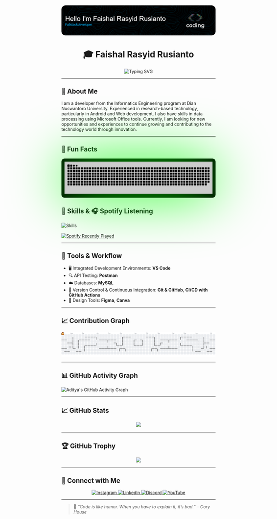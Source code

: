 ![Profile Image](img/benner.png)

<h1 align="center">🎓 Faishal Rasyid Rusianto</h1>

<p align="center">
  <img src="https://readme-typing-svg.herokuapp.com?font=Fira+Code&duration=3000&pause=1000&color=F75C7E&center=true&vCenter=true&width=435&lines=Hello,+I'm+Faishal+Rasyid+Rusianto!;Web+%26+Android+Developer;Tech+Enthusiast+%F0%9F%A4%96;Let's+Build+Cool+Stuff!+%F0%9F%9A%80" alt="Typing SVG" />
</p>

---

## 👋 About Me

I am a developer from the Informatics Engineering program at Dian Nuswantoro University. Experienced in research-based technology, particularly in Android and Web development. I also have skills in data processing using Microsoft Office tools. Currently, I am looking for new opportunities and experiences to continue growing and contributing to the technology world through innovation.

---

## 🎉 Fun Facts

<p align="center" style="background-color:black; border-radius: 10px; padding: 10px;">
  <img src="https://raw.githubusercontent.com/Platane/snk/output/github-contribution-grid-snake-dark.svg" alt="Versi gelap dan full keren" style="filter: brightness(0.8) drop-shadow(0 0 90px #00ff00);" />
</p>

## 🧠 Skills & 🎧 Spotify Listening

<div class="grid grid-cols-1 md:grid-cols-2 gap-10">
  <div class="flex flex-col items-center">
    <img src="https://skillicons.dev/icons?i=html,css,javascript,react,php,mysql,figma&theme=dark" alt="Skills" class="max-w-full rounded-lg shadow-lg" />
  </div>
  <br >
  <div class="flex flex-col items-center">
    <a href="https://open.spotify.com/user/31kvgece4tbb6pxa5f6ag4y42xly">
      <img src="https://spotify-recently-played-readme.vercel.app/api?user=31kvgece4tbb6pxa5f6ag4y42xly&count=3" alt="Spotify Recently Played" class="max-w-full rounded-lg shadow-lg" />
    </a>
  </div>
</div>

---

## 🔧 Tools & Workflow

- 🖥️ Integrated Development Environments: **VS Code**
- 🔍 API Testing: **Postman**
- ☁️ Databases: **MySQL**
- 🔄 Version Control & Continuous Integration: **Git & GitHub**, **CI/CD with GitHub Actions**
- 🎨 Design Tools: **Figma**, **Canva**

---

## 📈 Contribution Graph

<picture>
  <source media="(prefers-color-scheme: dark)" srcset="https://raw.githubusercontent.com/FaishallRr/FaishallRr/output/pacman-contribution-graph-dark.svg">
  <source media="(prefers-color-scheme: light)" srcset="https://raw.githubusercontent.com/FaishallRr/FaishallRr/output/pacman-contribution-graph.svg">
  <img alt="pacman contribution graph" src="https://raw.githubusercontent.com/FaishallRr/FaishallRr/output/pacman-contribution-graph.svg">
</picture>

---

## 📊 GitHub Activity Graph

![Aditya's GitHub Activity Graph](https://github-readme-activity-graph.vercel.app/graph?username=FaishallRr&theme=github-dark)

---

## 📈 GitHub Stats

<div align="center">
  <img src="https://github-readme-stats.vercel.app/api/top-langs/?username=FaishallRr&layout=compact&theme=dark&hide_border=true" />
</div>

---

## 🏆 GitHub Trophy

<p align="center">
  <img src="https://github-profile-trophy.vercel.app/?username=FaishallRr&theme=dark&margin-w=10&no-frame=true" />
</p>

---

## 🤝 Connect with Me

<div align="center">
  <a href="https://www.instagram.com/_faishallrr">
    <img src="https://img.shields.io/badge/Instagram-E4405F?style=for-the-badge&logo=instagram&logoColor=white" alt="Instagram" />
  </a>
  <a href="https://www.linkedin.com/in/faishal-rasyid-rusianto-6a5544322/">
    <img src="https://img.shields.io/badge/LinkedIn-0077B5?style=for-the-badge&logo=linkedin&logoColor=white" alt="LinkedIn" />
  </a>
  <a href="https://discord.com/users/faishalrr">
    <img src="https://img.shields.io/badge/Discord-5865F2?style=for-the-badge&logo=discord&logoColor=white" alt="Discord" />
  </a>
  <a href="https://www.youtube.com/@faishalrr">
    <img src="https://img.shields.io/badge/YouTube-FF0000?style=for-the-badge&logo=youtube&logoColor=white" alt="YouTube" />
  </a>
</div>

---

> 💬 _“Code is like humor. When you have to explain it, it’s bad.” – Cory House_
